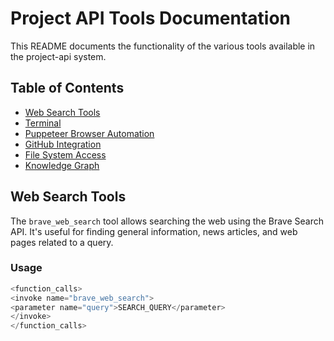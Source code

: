 # Project API Tools Documentation

This README documents the functionality of the various tools available in the project-api system.

## Table of Contents
- [Web Search Tools](#web-search-tools)
- [Terminal](#terminal)
- [Puppeteer Browser Automation](#puppeteer-browser-automation)
- [GitHub Integration](#github-integration)
- [File System Access](#file-system-access)
- [Knowledge Graph](#knowledge-graph)

## Web Search Tools
The `brave_web_search` tool allows searching the web using the Brave Search API. It's useful for finding general information, news articles, and web pages related to a query.

### Usage
```javascript
<function_calls>
<invoke name="brave_web_search">
<parameter name="query">SEARCH_QUERY</parameter>
</invoke>
</function_calls>
```